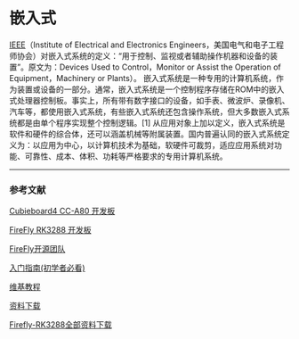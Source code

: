 # 嵌入式

[IEEE](http://baike.baidu.com/view/30741.htm)（Institute of Electrical and Electronics Engineers，美国电气和电子工程师协会）对嵌入式系统的定义：“用于控制、监视或者辅助操作机器和设备的装置”。原文为：Devices Used to Control，Monitor or Assist the Operation of Equipment，Machinery or Plants）。
嵌入式系统是一种专用的计算机系统，作为装置或设备的一部分。通常，嵌入式系统是一个控制程序存储在ROM中的嵌入式处理器控制板。事实上，所有带有数字接口的设备，如手表、微波炉、录像机、汽车等，都使用嵌入式系统，有些嵌入式系统还包含操作系统，但大多数嵌入式系统都是由单个程序实现整个控制逻辑。[1] 
从应用对象上加以定义，嵌入式系统是软件和硬件的综合体，还可以涵盖机械等附属装置。国内普遍认同的嵌入式系统定义为：以应用为中心，以计算机技术为基础，软硬件可裁剪，适应应用系统对功能、可靠性、成本、体积、功耗等严格要求的专用计算机系统。

***
### 参考文献

[Cubieboard4 CC-A80 开发板](http://www.waveshare.net/shop/Cubieboard4-CC-A80.htm)

[FireFly RK3288 开发板](https://t-firefly.taobao.com/)

[FireFly开源团队](http://www.t-firefly.com/zh/)

[入门指南(初学者必看)](http://wiki.t-firefly.com/index.php/Firefly-RK3288/Starter_guide)

[维基教程](http://wiki.t-firefly.com/index.php/Firefly-RK3288/Starter_guide)

[资料下载](http://www.t-firefly.com/zh/firenow/firefly_rk3288/download/)

[Firefly-RK3288全部资料下载](http://pan.baidu.com/s/1dDhDNGX#path=%252FDevBoard%252FFirefly-RK3288)